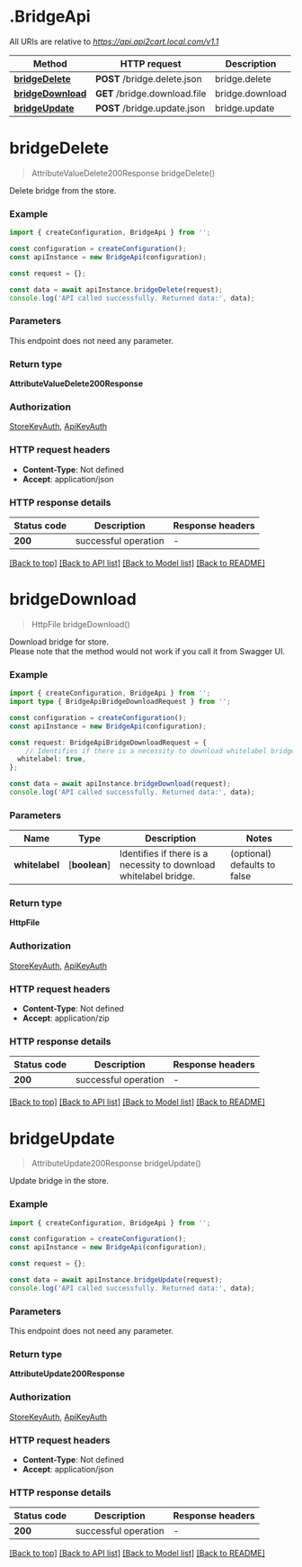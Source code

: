 # .BridgeApi

All URIs are relative to *https://api.api2cart.local.com/v1.1*

Method | HTTP request | Description
------------- | ------------- | -------------
[**bridgeDelete**](BridgeApi.md#bridgeDelete) | **POST** /bridge.delete.json | bridge.delete
[**bridgeDownload**](BridgeApi.md#bridgeDownload) | **GET** /bridge.download.file | bridge.download
[**bridgeUpdate**](BridgeApi.md#bridgeUpdate) | **POST** /bridge.update.json | bridge.update


# **bridgeDelete**
> AttributeValueDelete200Response bridgeDelete()

Delete bridge from the store.

### Example


```typescript
import { createConfiguration, BridgeApi } from '';

const configuration = createConfiguration();
const apiInstance = new BridgeApi(configuration);

const request = {};

const data = await apiInstance.bridgeDelete(request);
console.log('API called successfully. Returned data:', data);
```


### Parameters
This endpoint does not need any parameter.


### Return type

**AttributeValueDelete200Response**

### Authorization

[StoreKeyAuth](README.md#StoreKeyAuth), [ApiKeyAuth](README.md#ApiKeyAuth)

### HTTP request headers

 - **Content-Type**: Not defined
 - **Accept**: application/json


### HTTP response details
| Status code | Description | Response headers |
|-------------|-------------|------------------|
**200** | successful operation |  -  |

[[Back to top]](#) [[Back to API list]](README.md#documentation-for-api-endpoints) [[Back to Model list]](README.md#documentation-for-models) [[Back to README]](README.md)

# **bridgeDownload**
> HttpFile bridgeDownload()

Download bridge for store.</br>Please note that the method would not work if you call it from Swagger UI.

### Example


```typescript
import { createConfiguration, BridgeApi } from '';
import type { BridgeApiBridgeDownloadRequest } from '';

const configuration = createConfiguration();
const apiInstance = new BridgeApi(configuration);

const request: BridgeApiBridgeDownloadRequest = {
    // Identifies if there is a necessity to download whitelabel bridge. (optional)
  whitelabel: true,
};

const data = await apiInstance.bridgeDownload(request);
console.log('API called successfully. Returned data:', data);
```


### Parameters

Name | Type | Description  | Notes
------------- | ------------- | ------------- | -------------
 **whitelabel** | [**boolean**] | Identifies if there is a necessity to download whitelabel bridge. | (optional) defaults to false


### Return type

**HttpFile**

### Authorization

[StoreKeyAuth](README.md#StoreKeyAuth), [ApiKeyAuth](README.md#ApiKeyAuth)

### HTTP request headers

 - **Content-Type**: Not defined
 - **Accept**: application/zip


### HTTP response details
| Status code | Description | Response headers |
|-------------|-------------|------------------|
**200** | successful operation |  -  |

[[Back to top]](#) [[Back to API list]](README.md#documentation-for-api-endpoints) [[Back to Model list]](README.md#documentation-for-models) [[Back to README]](README.md)

# **bridgeUpdate**
> AttributeUpdate200Response bridgeUpdate()

Update bridge in the store.

### Example


```typescript
import { createConfiguration, BridgeApi } from '';

const configuration = createConfiguration();
const apiInstance = new BridgeApi(configuration);

const request = {};

const data = await apiInstance.bridgeUpdate(request);
console.log('API called successfully. Returned data:', data);
```


### Parameters
This endpoint does not need any parameter.


### Return type

**AttributeUpdate200Response**

### Authorization

[StoreKeyAuth](README.md#StoreKeyAuth), [ApiKeyAuth](README.md#ApiKeyAuth)

### HTTP request headers

 - **Content-Type**: Not defined
 - **Accept**: application/json


### HTTP response details
| Status code | Description | Response headers |
|-------------|-------------|------------------|
**200** | successful operation |  -  |

[[Back to top]](#) [[Back to API list]](README.md#documentation-for-api-endpoints) [[Back to Model list]](README.md#documentation-for-models) [[Back to README]](README.md)


